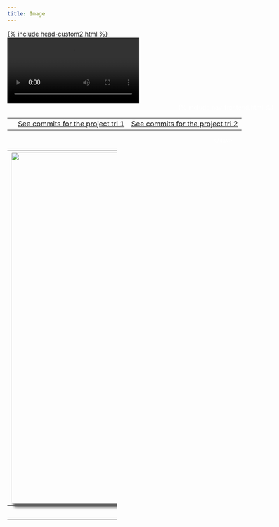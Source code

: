```yaml
---
title: Image
---
```


<html lang="en">
<head>
    <meta charset="UTF-8">
    <meta name="viewport" content="width=device-width, initial-scale=1.0">
<style>
    #wrapper
    {
    position:relative;
    text-align:center;
    margin:0 auto;
    padding:0px;
    width:995px;
    z-index:2;
    color: white;
    }
    h1
    {
    margin-top:50px;
    color:white;
    font-size:40px;
    }
    h2
    {
    margin-top:25px;
    color:white;
    font-size:25px;
    }
    p
    {
    margin-top:10px;
    color:white;
    font-size:15px;
    background: rgba(0,0,0,0.2);
    }
</style>
    {% include head-custom2.html %}
</head>

<body onload="checking(); startTimer();"> 
<div id="video_wrapper">
  <video autoplay loop id="background">
    <source src="https://drive.google.com/uc?export=view&id=17ygkkkTDZb219cgsmglfod33qP8PGW58" type="video/mp4">
  </video>
</div>
    <div id="wrapper">
        {% include nav_frontend.html %}
         <table>
            <tr>
                <td><div id="digital-clock"></div></td>
                <td><a href="https://github.com/aaditgupta21/football-pages/graphs/contributors">See commits for the project tri 1</a></td>
                <td><a href="https://github.com/CanCodeDevelopment/cancode-frontend/commits/main">See commits for the project tri 2</a></td>
            </tr>
        </table>
  <table style="width: 25%; margin-top: 3%; position: absolute;">
      <tr>
        <th><img id="img" style="width: auto; height: 800px; border-radius: 5px;
    box-shadow: 7px 7px 7px #666666;" src="images/NAM.jpg" alt="NAM"></th>
      </tr>
      <tr>
        <th><button type="button" onclick="displayPreviousImage()">Previous</button>
       <button type="button" onclick="displayNextImage()">Next</button></th>
      </tr>
  </table>
        
  <table style="width: 25%; margin-top: 3%; position: absolute;">
      <tr>
        <th><img id="img" style="width: auto; height: 800px; border-radius: 5px;
    box-shadow: 7px 7px 7px #666666;" src="images/NAM.jpg" alt="NAM"></th>
      </tr>
      <tr>
        <th><button type="button" onclick="displayPreviousImage()">Previous</button>
       <button type="button" onclick="displayNextImage()">Next</button></th>
      </tr>
  </table>
       
     </div>   
<script src="{{ '/assets/js/videojava.js' | relative_url }}" type="text/javascript"></script>
    
</body>
    </html>
